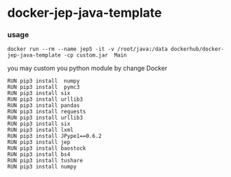 # docker-jep-java-template







### usage

```
docker run --rm --name jep5 -it -v /root/java:/data dockerhub/docker-jep-java-template -cp custom.jar  Main

```





you may custom you python module by change Docker

```
RUN pip3 install  numpy 
RUN pip3 install  pymc3 
RUN pip3 install six
RUN pip3 install urllib3
RUN pip3 install pandas
RUN pip3 install requests
RUN pip3 install urllib3 	
RUN pip3 install six
RUN pip3 install lxml
RUN pip3 install JPype1==0.6.2
RUN pip3 install jep
RUN pip3 install baostock
RUN pip3 install bs4
RUN pip3 install tushare
RUN pip3 install numpy
```

